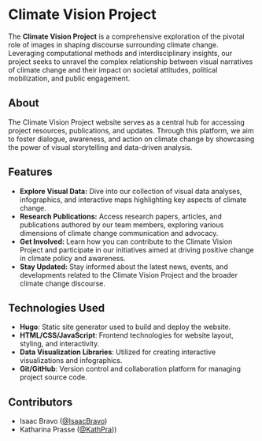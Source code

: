 # Climate Vision Project

The **Climate Vision Project** is a comprehensive exploration of the pivotal role of images in shaping discourse surrounding climate change. Leveraging computational methods and interdisciplinary insights, our project seeks to unravel the complex relationship between visual narratives of climate change and their impact on societal attitudes, political mobilization, and public engagement.

## About

The Climate Vision Project website serves as a central hub for accessing project resources, publications, and updates. Through this platform, we aim to foster dialogue, awareness, and action on climate change by showcasing the power of visual storytelling and data-driven analysis.

## Features

- **Explore Visual Data:** Dive into our collection of visual data analyses, infographics, and interactive maps highlighting key aspects of climate change.
- **Research Publications:** Access research papers, articles, and publications authored by our team members, exploring various dimensions of climate change communication and advocacy.
- **Get Involved:** Learn how you can contribute to the Climate Vision Project and participate in our initiatives aimed at driving positive change in climate policy and awareness.
- **Stay Updated:** Stay informed about the latest news, events, and developments related to the Climate Vision Project and the broader climate change discourse.

## Technologies Used

- **Hugo**: Static site generator used to build and deploy the website.
- **HTML/CSS/JavaScript**: Frontend technologies for website layout, styling, and interactivity.
- **Data Visualization Libraries**: Utilized for creating interactive visualizations and infographics.
- **Git/GitHub**: Version control and collaboration platform for managing project source code.

## Contributors

- Isaac Bravo ([@IsaacBravo](https://github.com/IsaacBravo))
- Katharina Prasse ([@KathPra](https://github.com/KathPra)))
